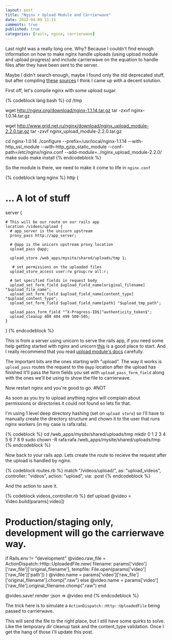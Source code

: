 ```yaml
---
layout: post
title: "Nginx + Upload Module and Carrierwave"
date: 2012-04-09 11:15
comments: true
published: true
categories: [rails, nginx, carrierwave]
---
```


Last night was a really long one. Why? Because I couldn't find enough information on how to make nginx handle uploads (using upload module and upload progress) and include carrierwave on the equation to handle files after they have been sent to the server.

Maybe I didn't search enough, maybe I found only the old deprecated stuff, but after compiling [these](http://fernando.blat.es/post/11106552363/nginx-upload-module-rails-carrierwave) [sources](http://blog.joshsoftware.com/2010/10/20/uploading-multiple-files-with-nginx-upload-module-and-upload-progress-bar/) I think I came up with a decent solution.

First off, let's compile nginx with some upload sugar.

{% codeblock lang:bash %}
cd /tmp

wget http://nginx.org/download/nginx-1.1.14.tar.gz
tar -zxvf nginx-1.0.14.tar.gz

wget http://www.grid.net.ru/nginx/download/nginx_upload_module-2.2.0.tar.gz
tar -zxvf nginx_upload_module-2.2.0.tar.gz

cd nginx-1.0.14
./configure --prefix=/usr/local/nginx-1.1.14 --with-http_ssl_module --with-http_gzip_static_module --conf-path=/etc/nginx/nginx.conf --add-module=../nginx_upload_module-2.2.0/
make
sudo make install
{% endcodeblock %}

So the module is there, we need to make it come to life in `nginx.conf`

{% codeblock lang:nginx %}
http {
  # ... A lot of stuff
  server {

    # This will be our route on our rails app
    location /videos/upload {
      # app_server is the unicorn upstream
      proxy_pass http://app_server;

      # @app is the unicorn upstream proxy location
      upload_pass @app;

      upload_store /web_apps/mysite/shared/uploads/tmp 1;

       # set permissions on the uploaded files
      upload_store_access user:rw group:rw all:r;

      # Set specified fields in request body
      upload_set_form_field $upload_field_name[original_filename] "$upload_file_name";
      upload_set_form_field $upload_field_name[content_type] "$upload_content_type";
      upload_set_form_field $upload_field_name[path] "$upload_tmp_path";

      upload_pass_form_field "^X-Progress-ID$|^authenticity_token$";
      upload_cleanup 400 404 499 500-505;
    }
}
{% endcodeblock %}

This is from a server using unicorn to serve the rails app, if you need some help getting started with nginx and unicorn [this](http://tomkersten.com/articles/nginx-unicorn-rvm-server-setup/) is a good place to start. And I really recommend that you read [upload module's docs](http://www.grid.net.ru/nginx/upload.en.html) carefully.

The important bits are the ones starting with "upload".
The way it works is `upload_pass` routes the request to the `@app` location after the upload has finished it'll pass the form fields you set with `upload_pass_form_field` along with the ones we'll be using to show the file to carrierwave.

Now restart nginx and you're good to go. #NOT

As soon as you try to upload anything nginx will complain about permissions or directories it could not found so lets fix that.

I'm using 1 level deep directory hashing (set on `upload store`) so I'll have to manually create the directory structure and chown it to the user that runs nginx workers (in my case is rafa:rafa).

{% codeblock %}
cd /web_apps/mysite/shared/uploads/tmp
mkdir 0 1 2 3 4 5 6 7 8 9
sudo chown -R rafa:rafa /web_apps/mysite/shared/uploads/tmp
{% endcodeblock %}

Now back to your rails app. Lets create the route to recieve the request after the upload is handled by nginx.

{% codeblock routes.rb %}
  match "/videos/upload/", as: "upload_videos", controller: "videos", action: "upload", via: :post
{% endcodeblock %}

And the action to save it.

{% codeblock videos_controller.rb %}
def upload
  @video = Video.build(params[:video])

  # Production/staging only, development will go the carrierwave way.
  if Rails.env != "development"
    @video.raw_file = ActionDispatch::Http::UploadedFile.new(
      filename: params['video']['raw_file']['original_filename'],
      tempfile: File.open(params['video']['raw_file']['path'])
    )
    @video.name = params['video']['raw_file']['original_filename'].chomp(".raw")
  else
    @video.name = params['video']['raw_file'].original_filename.chomp(".raw")
  end

  @video.save!
  render :json => @video
end
{% endcodeblock %}

The trick here is to simulate a `ActionDispatch::Http::UploadedFile` being passed to carrierwave.

This will send the file to the right place, but I still have some quirks to solve. Like the temporary dir cleanup task and the content_type validation. Once I get the hang of those I'll update this post.
